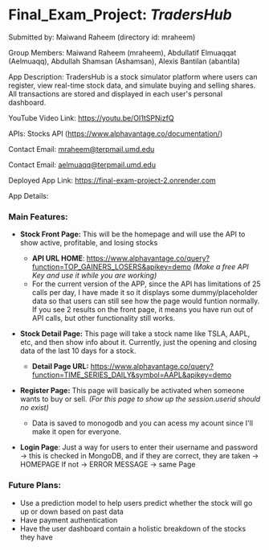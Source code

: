 # Final_Exam_Project: *TradersHub*

Submitted by: Maiwand Raheem (directory id: mraheem)

Group Members: Maiwand Raheem (mraheem), Abdullatif Elmuaqqat (Aelmuaqq), Abdullah Shamsan (Ashamsan), Alexis Bantilan (abantila)

App Description: TradersHub is a stock simulator platform where users can register, view real-time stock data, and simulate buying and selling shares. All transactions are stored and displayed in each user's personal dashboard.

YouTube Video Link: https://youtu.be/OI1tSPNjzfQ

APIs: Stocks API (https://www.alphavantage.co/documentation/)

Contact Email: mraheem@terpmail.umd.edu

Contact Email: aelmuaqq@terpmail.umd.edu

Deployed App Link: https://final-exam-project-2.onrender.com
    
App Details:

### Main Features: 
- **Stock Front Page:** This will be the homepage and will use the API to show active, profitable, and losing stocks

  - **API URL HOME**: https://www.alphavantage.co/query?function=TOP_GAINERS_LOSERS&apikey=demo
        *(Make a free API Key and use it while you are working)*
  - For the current version of the APP, since the API has limitations of 25 calls per day, I have made it so it displays some dummy/placeholder data so that users can still see how the page would funtion normally.
  If you see 2 results on the front page, it means you have run out of API calls, but other functionality still works.
- **Stock Detail Page:** This page will take a stock name like TSLA, AAPL, etc, and then show info about it. Currently, just the opening and closing data of the last 10 days for a stock.
    - **Detail Page URL:** https://www.alphavantage.co/query?function=TIME_SERIES_DAILY&symbol=AAPL&apikey=demo
- **Register Page:** This page will basically be activated when someone wants to buy or sell. *(For this page to show up the session.userid should no exist)*
    - Data is saved to monogodb and you can acess my acount since I'll make it open for everyone.
- **Login Page**: Just a way for users to enter their username and password -> this is checked in MongoDB, and if they are correct, they are taken -> HOMEPAGE
If not -> ERROR MESSAGE -> same Page

### Future Plans:
- Use a prediction model to help users predict whether the stock will go up or down based on past data
- Have payment authentication
- Have the user dashboard contain a holistic breakdown of the stocks they have
 
